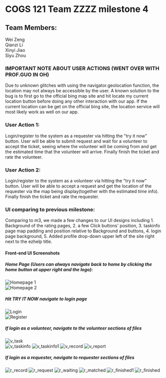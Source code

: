 # COGS 121 Team ZZZZ milestone 4

## Team Members:
  Wei Zeng  
  Qianzi Li  
  Xinyi Jiao  
  Siyu Zhou

### IMPORTANT NOTE ABOUT USER ACTIONS (WENT OVER WITH PROF.GUO IN OH)
  Due to unknown glitches with using the navigator.geolocation function, the location may not always be accessible by the user. A known solution to the bug is to first go to the official bing map site and hit locate my current location button before doing any other interaction with our app. If the current location can be get on the official bing site, the location service will most likely work as well on our app.

### User Action 1:
  Login/register to the system as a requester via hitting the "try it now" button. User will be able to submit request and wait for a volunteer to accept the ticket, seeing where the volunteer will be coming from and get the estimated time that the volunteer will arrive. Finally finish the ticket and rate the volunteer.

### User Action 2:
  Login/register to the system as a volunteer via hitting the "try it now" button. User will be able to accept a request and get the location of the requester via the map being display(together with the estimated time info). Finally finish the ticket and rate the requester.

### UI comparing to previous milestone:
  Comparing to m3, we made a few changes to our UI designs including 1. Background of the rating pages, 2. a few Click buttons' position, 3. taskinfo page map padding and position relative to Background and buttons, 4. login page background, 5. Added profile drop-down upper left of the site right next to the ezhelp title.

#### Front-end UI Screenshots

##### Home Page (Users can always navigate back to home by clicking the home button at upper right and the logo):

  ![Homepage 1](images/Milestone2/homepage.png)  
  ![Homepage 2](images/Milestone2/homepage1.png)

##### Hit TRY IT NOW navigate to login page
  ![Login](images/Milestone4/login.png)  
  ![Register](images/Milestone4/register.png)

##### If login as a volunteer, navigate to the volunteer sections of files  
  ![v_task](images/Milestone4/v_task.png)  
  ![v_taskinfo](images/Milestone4/v_taskinfo.png)
  ![v_taskinfo1](images/Milestone4/v_taskinfo1.png)
  ![v_record](images/Milestone4/v_record.png)
  ![v_report](images/Milestone4/v_report.png)

##### If login as a requester, navigate to requester sections of files
  ![r_record](images/Milestone4/r_record.png)
  ![r_request](images/Milestone4/r_request.png)
  ![r_waiting](images/Milestone4/r_waiting.png)
  ![r_matched](images/Milestone4/r_matched.png)
  ![r_finished1](images/Milestone4/r_finished1.png)
  ![r_finished](images/Milestone4/r_finished.png)
